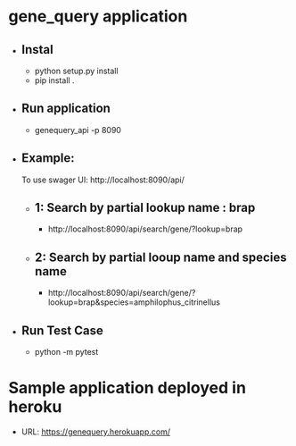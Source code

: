 gene_query application
=============

- Instal
    --
    - python setup.py install
    - pip install .
 
 - Run application
    --
    - genequery_api -p 8090
    
 
 - Example:
    --
    To use swager UI: http://localhost:8090/api/
    - 1: Search by partial lookup name : brap 
        --
        -    http://localhost:8090/api/search/gene/?lookup=brap
    - 2: Search by partial looup name and species name
        --
        - http://localhost:8090/api/search/gene/?lookup=brap&species=amphilophus_citrinellus
 
 - Run Test Case
    --
    - python -m pytest


Sample application deployed in heroku
=====
-	URL: https://genequery.herokuapp.com/


